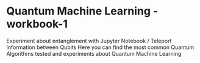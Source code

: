 # Quantum Machine Learning -workbook-1
Experiment about entanglement with Jupyter Notebook / Teleport Information between Qubits 
Here you can find the most common Quantum Algorithms tested and experiments about Quantum Machine Learning
